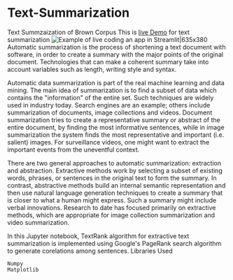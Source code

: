 # Text-Summarization
Text Summzaization of Brown Corpus
This is [live Demo](https://share.streamlit.io/asyrofist/text-summarization/app.py) for text summarization
![Example of live coding an app in Streamlit|635x380](https://github.com/asyrofist/Text-Summarization/blob/master/simulate_sum.gif)
Automatic summarization is the process of shortening a text document with software, in order to create a summary with the major points of the original document. Technologies that can make a coherent summary take into account variables such as length, writing style and syntax.

Automatic data summarization is part of the real machine learning and data mining. The main idea of summarization is to find a subset of data which contains the "information" of the entire set. Such techniques are widely used in industry today. Search engines are an example; others include summarization of documents, image collections and videos. Document summarization tries to create a representative summary or abstract of the entire document, by finding the most informative sentences, while in image summarization the system finds the most representative and important (i.e. salient) images. For surveillance videos, one might want to extract the important events from the uneventful context.

There are two general approaches to automatic summarization: extraction and abstraction. Extractive methods work by selecting a subset of existing words, phrases, or sentences in the original text to form the summary. In contrast, abstractive methods build an internal semantic representation and then use natural language generation techniques to create a summary that is closer to what a human might express. Such a summary might include verbal innovations. Research to date has focused primarily on extractive methods, which are appropriate for image collection summarization and video summarization.

In this Jupyter notebook, TextRank algorithm for extractive text summarization is implemented using Google's PageRank search algorithm to generate corelations among sentences.
Libraries Used

    Numpy
    Matplotlib
